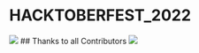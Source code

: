 # HACKTOBERFEST_2022
<img src="https://github.blog/wp-content/uploads/2022/10/hacktoberfestbanner.jpeg?fit=1200%2C630" />
## Thanks to all Contributors <a name = "contributors"></a>

<a href="https://github.com/cg-humanore/hacktoberfest_2022/graphs/contributors"> 
<img src="https://contrib.rocks/image?repo=cg-humanore/hacktoberfest_2022" /> 
</a>
